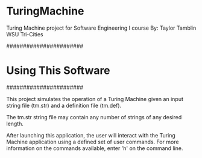 TuringMachine
=============

Turing Machine project for Software Engineering I course
By: Taylor Tamblin
WSU Tri-Cities

#######################
# Using This Software #
#######################

This project simulates the operation of a Turing Machine given an input string file (tm.str) and a definition file (tm.def).

The tm.str string file may contain any number of strings of any desired length.

After launching this application, the user will interact with the Turing Machine application using a defined set of user commands.  For more information on the commands available, enter 'h' on the command line.
